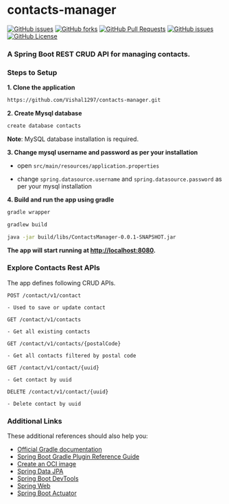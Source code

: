 # contacts-manager

[![GitHub issues](https://img.shields.io/github/stars/Vishal1297/contacts-manager)](https://github.com/Vishal1297/contacts-manager/stargazers)
[![GitHub forks](https://img.shields.io/github/forks/Vishal1297/contacts-manager)](https://github.com/Vishal1297/contacts-manager/network/members)
[![GitHub Pull Requests](https://img.shields.io/github/issues-pr/Vishal1297/contacts-manager?style=plastic)](https://github.com/Vishal1297/contacts-manager/pulls)
[![GitHub issues](https://img.shields.io/github/issues/Vishal1297/contacts-manager?style=plastic)](https://github.com/Vishal1297/contacts-manager/issues)
[![GitHub License](https://img.shields.io/github/license/Vishal1297/contacts-manager)](https://github.com/Vishal1297/contacts-manager/blob/main/LICENSE)

### A Spring Boot REST CRUD API for managing contacts.

### Steps to Setup

**1. Clone the application**

```bash
https://github.com/Vishal1297/contacts-manager.git
```

**2. Create Mysql database**
```bash
create database contacts
```

**Note**: MySQL database installation is required.


**3. Change mysql username and password as per your installation**

+ open `src/main/resources/application.properties`

+ change `spring.datasource.username` and `spring.datasource.password` as per your mysql installation

**4. Build and run the app using gradle**

```bash
gradle wrapper

gradlew build

java -jar build/libs/ContactsManager-0.0.1-SNAPSHOT.jar

```

**The app will start running at <http://localhost:8080>.**


### Explore Contacts Rest APIs

The app defines following CRUD APIs.

    POST /contact/v1/contact

    - Used to save or update contact

    GET /contact/v1/contacts

    - Get all existing contacts

    GET /contact/v1/contacts/{postalCode}

    - Get all contacts filtered by postal code

    GET /contact/v1/contact/{uuid}

    - Get contact by uuid

    DELETE /contact/v1/contact/{uuid}

    - Delete contact by uuid

### Additional Links

These additional references should also help you:

* [Official Gradle documentation](https://docs.gradle.org)
* [Spring Boot Gradle Plugin Reference Guide](https://docs.spring.io/spring-boot/docs/2.6.3/gradle-plugin/reference/html/)
* [Create an OCI image](https://docs.spring.io/spring-boot/docs/2.6.3/gradle-plugin/reference/html/#build-image)
* [Spring Data JPA](https://docs.spring.io/spring-boot/docs/2.6.3/reference/htmlsingle/#boot-features-jpa-and-spring-data)
* [Spring Boot DevTools](https://docs.spring.io/spring-boot/docs/2.6.3/reference/htmlsingle/#using-boot-devtools)
* [Spring Web](https://docs.spring.io/spring-boot/docs/2.6.3/reference/htmlsingle/#boot-features-developing-web-applications)
* [Spring Boot Actuator](https://docs.spring.io/spring-boot/docs/2.6.3/reference/htmlsingle/#production-ready)
